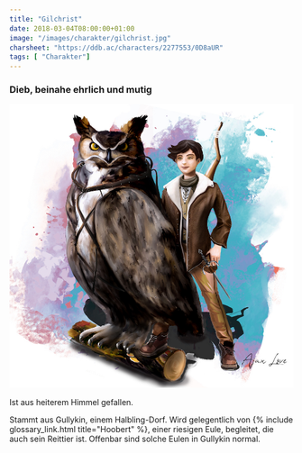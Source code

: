 ```yaml
---
title: "Gilchrist"
date: 2018-03-04T08:00:00+01:00
image: "/images/charakter/gilchrist.jpg"
charsheet: "https://ddb.ac/characters/2277553/0D8aUR"
tags: [ "Charakter"]
---
```


### Dieb, beinahe ehrlich und mutig

<img
  src='/images/charakter/gilchrist.jpg'
  class='character-image'/>

Ist aus heiterem Himmel gefallen.

Stammt aus Gullykin, einem Halbling-Dorf. Wird gelegentlich von {% include glossary_link.html
title="Hoobert" %}, einer riesigen Eule, begleitet, die auch sein Reittier ist. Offenbar sind solche
Eulen in Gullykin normal.
